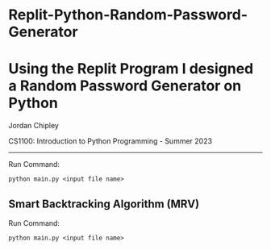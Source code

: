 # Replit-Python-Random-Password-Generator
 
 Using the Replit Program I designed a Random Password Generator on Python
==============

Jordan Chipley

CS1100: Introduction to Python Programming - Summer 2023

----------------------------

Run Command:

	python main.py <input file name>


Smart Backtracking Algorithm (MRV)
----------------------------------

Run Command:

	python main.py <input file name>
